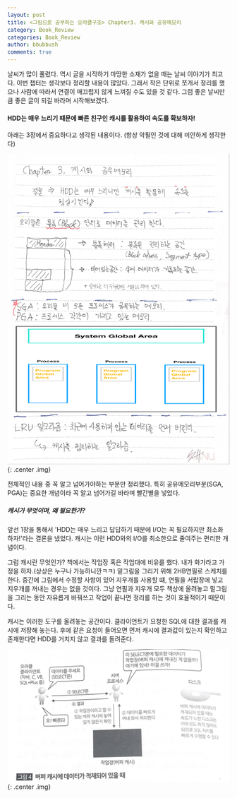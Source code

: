 ```yaml
---
layout: post
title: <그림으로 공부하는 오라클구조> Chapter3. 캐시와 공유메모리
category: Book_Review
categories: Book_Review
author: bbubbush
comments: true
---
```


날씨가 많이 풀렸다. 역시 글을 시작하기 마땅한 소재가 없을 때는 날씨 이야기가 최고다. 이번 챕터는 생각보다 정리할 내용이 많았다.
그래서 작은 단위로 쪼개서 정리를 했으나 사람에 따라서 연결이 매끄럽지 않게 느껴질 수도 있을 것 같다.  그럼 좋은 날씨만큼 좋은 글이 되길 바라며 시작해보겠다.

#### HDD는 매우 느리기 때문에 빠른 친구인 캐시를 활용하여 속도를 확보하자!

아래는 3장에서 중요하다고 생각된 내용이다. (항상 악필인 것에 대해 미안하게 생각한다)

![필기내용](/assets/img/book_review/01_oracle_architecture/2019-03-10_oracle_01.png){: .center .img}

전체적인 내용 중 꼭 알고 넘어가야하는 부분만 정리했다. 특히 공유메모리부분(SGA, PGA)는 중요한 개념이라 꼭 알고 넘어가길 바라며 빨간별을 넣었다.

##### 캐시가 무엇이며, 왜 필요한가?
앞선 1장을 통해서 'HDD는 매우 느리고 답답하기 때문에 I/O는 꼭 필요하지만 최소화 하자!'라는 결론을 냈었다. 캐시는 이런 HDD와의 I/O를 최소한으로 줄여주는 편리한 개념이다.

그럼 캐시란 무엇인가? 책에서는 작업장 혹은 작업대에 비유를 했다. 내가 화가라고 가정을 하자.(상상은 누구나 가능하니깐ㅋㅋ) 밑그림을 그리기 위해 2HB연필로 스케치를 한다.
중간에 그림에서 수정할 사항이 있어 지우개를 사용할 떄, 연필을 서랍장에 넣고 지우개를 꺼내는 경우는 없을 것이다.
그냥 연필과 지우개 모두 책상에 올려놓고 밑그림을 그리는 동안 자유롭게 바꿔쓰고 작업이 끝나면 정리를 하는 것이 효율적이기 때문이다.

캐시는 이러한 도구를 올려놓는 공간이다. 클라이언트가 요청한 SQL에 대한 결과를 캐시에 저장해 놓는다.
후에 같은 요청이 들어오면 먼저 캐시에 결과값이 있는지 확인하고 존재한다면 HDD를 거치지 않고 결과를 돌려준다.

![캐시에 데이터가 존재하는 경우](/assets/img/book_review/01_oracle_architecture/2019-03-10_oracle_02.png){: .center .img}

